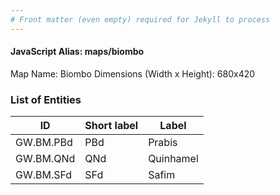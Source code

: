 ```yaml
---
# Front matter (even empty) required for Jekyll to process
---
```


#### JavaScript Alias: maps/biombo

Map Name: Biombo
Dimensions (Width x Height): 680x420

### List of Entities

| ID        | Short label | Label     |
| --------- | ----------- | --------- |
| GW.BM.PBd | PBd         | Prabis    |
| GW.BM.QNd | QNd         | Quinhamel |
| GW.BM.SFd | SFd         | Safim     |
